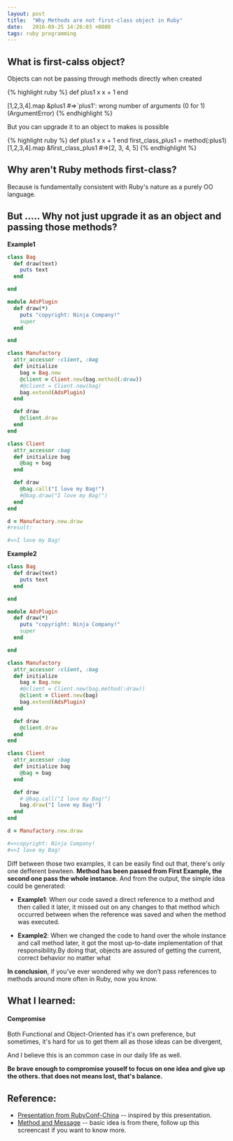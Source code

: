 ```yaml
---
layout: post
title:  "Why Methods are not first-class object in Ruby"
date:   2016-09-25 14:26:03 +0800
tags: ruby programming
---
```


## What is first-calss object?

Objects can not be passing through methods directly when created 

{% highlight ruby %}
def plus1 x
  x + 1
end

[1,2,3,4].map &plus1
#=>`plus1': wrong number of arguments (0 for 1) (ArgumentError)
{% endhighlight %}

But you can upgrade it to an object to makes is possible

{% highlight ruby %}
def plus1 x
  x + 1
end
first_class_plus1 = method(:plus1)
[1,2,3,4].map &first_class_plus1
#=>[2, 3, 4, 5]
{% endhighlight %}

## Why aren't Ruby methods first-class?

Because is fundamentally consistent with Ruby's nature as a purely OO language.

## But ..... Why not just upgrade it as an object and passing those methods?

**Example1**

```ruby
class Bag
  def draw(text)
    puts text
  end

end

module AdsPlugin
  def draw(*)
    puts "copyright: Ninja Company!"
    super
  end

end

class Manufactory
  attr_accessor :client, :bag
  def initialize
    bag = Bag.new
    @client = Client.new(bag.method(:draw))
    #@client = Client.new(bag)
    bag.extend(AdsPlugin)
  end

  def draw
    @client.draw
  end
end

class Client
  attr_accessor :bag
  def initialize bag
    @bag = bag
  end

  def draw
    @bag.call("I love my Bag!")
    #@bag.draw("I love my Bag!")
  end
end

d = Manufactory.new.draw
#result: 

#=>I love my Bag!
```

**Example2**

```ruby
class Bag
  def draw(text)
    puts text
  end

end

module AdsPlugin
  def draw(*)
    puts "copyright: Ninja Company!"
    super
  end

end

class Manufactory
  attr_accessor :client, :bag
  def initialize
    bag = Bag.new
    #@client = Client.new(bag.method(:draw))
    @client = Client.new(bag)
    bag.extend(AdsPlugin)
  end

  def draw
    @client.draw
  end
end

class Client
  attr_accessor :bag
  def initialize bag
    @bag = bag
  end

  def draw
    # @bag.call("I love my Bag!")
    bag.draw("I love my Bag!")
  end
end

d = Manufactory.new.draw

#=>copyright: Ninja Company!
#=>I love my Bag!
```

Diff between those two examples, it can be easily find out that, there's only
one defferent bewteen. **Method has been passed from First Example, the second one pass the whole
 instance.** And from the output, the simple idea could be generated:

* **Example1**: When our code saved a direct reference to a method and then called it later, 
it missed out on any changes to that method which occurred between when the reference 
was saved and when the method was executed.

* **Example2**: When we changed the code to hand over the whole instance and call method later,
it got the most up-to-date implementation of that responsibility.By doing that, 
objects are assured of getting the current, correct behavior no matter what

**In conclusion**, if you’ve ever wondered why we don’t pass references to methods 
around more often in Ruby, now you know.

## What I learned:

#### **Compromise**

Both Functional and Object-Oriented has it's own preference, but
sometimes, it's hard for us to get them all as those ideas can be divergent, 

And I believe this is an common case in our daily life as well.

**Be brave enough to compromise youself to focus on one idea and give up the others. that
does not means lost, that's balance.**

## Reference:
* [Presentation from RubyConf-China](https://blog.oyanglul.us/slides/functional-ruby.html) -- inspired by this presentation.
* [Method and
  Message](https://www.rubytapas.com/2012/10/17/episode-011-method-and-message/)
  -- basic idea is from there, follow up this screencast if you want to know more.

